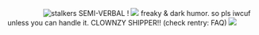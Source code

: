 ⠀⠀⠀⠀⠀⠀⠀![stalkers](https://komarev.com/ghpvc/?username=PuppyDolls)
SEMI-VERBAL ! ![](https://files.catbox.moe/v8zoff.gif) 
freaky & dark humor. so pls iwcuf unless you can handle it.
CLOWNZY SHIPPER!! (check rentry: FAQ) 
![](https://i.postimg.cc/FHz6GnF6/f2u9k5.gif) 
